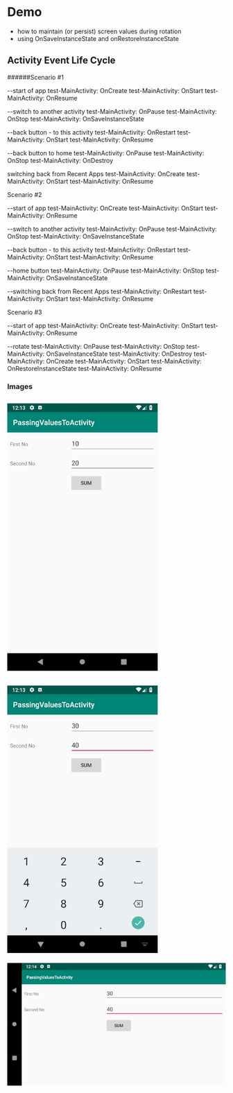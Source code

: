 # Demo
- how to maintain (or persist) screen values during rotation
- using OnSaveInstanceState and onRestoreInstanceState

## Activity Event Life Cycle

######Scenario #1

--start of app
test-MainActivity: OnCreate
test-MainActivity: OnStart
test-MainActivity: OnResume

--switch to another activity
test-MainActivity: OnPause
test-MainActivity: OnStop
test-MainActivity: OnSaveInstanceState

--back button - to this activity
test-MainActivity: OnRestart
test-MainActivity: OnStart
test-MainActivity: OnResume

--back button to home 
test-MainActivity: OnPause
test-MainActivity: OnStop
test-MainActivity: OnDestroy

switching back from Recent Apps 
test-MainActivity: OnCreate
test-MainActivity: OnStart
test-MainActivity: OnResume

Scenario #2

--start of app
test-MainActivity: OnCreate
test-MainActivity: OnStart
test-MainActivity: OnResume

--switch to another activity
test-MainActivity: OnPause
test-MainActivity: OnStop
test-MainActivity: OnSaveInstanceState

--back button - to this activity
test-MainActivity: OnRestart
test-MainActivity: OnStart
test-MainActivity: OnResume

--home button
test-MainActivity: OnPause
test-MainActivity: OnStop
test-MainActivity: OnSaveInstanceState

--switching back from Recent Apps 
test-MainActivity: OnRestart
test-MainActivity: OnStart
test-MainActivity: OnResume

Scenario #3

--start of app
test-MainActivity: OnCreate
test-MainActivity: OnStart
test-MainActivity: OnResume

--rotate
test-MainActivity: OnPause
test-MainActivity: OnStop
test-MainActivity: OnSaveInstanceState
test-MainActivity: OnDestroy
test-MainActivity: OnCreate
test-MainActivity: OnStart
test-MainActivity: OnRestoreInstanceState
test-MainActivity: OnResume

### Images

![01.png](images/01.png?raw=true "01.png")
---
![02.png](images/02.png?raw=true "02.png")
---
![03.png](images/03.png?raw=true "03.png")
